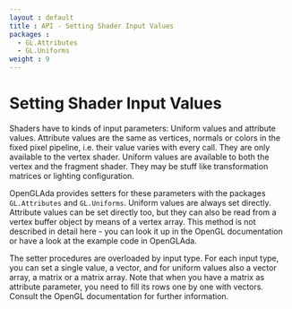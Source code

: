 ```yaml
---
layout : default
title : API - Setting Shader Input Values
packages :
  - GL.Attributes
  - GL.Uniforms
weight : 9
---
```


# Setting Shader Input Values

Shaders have to kinds of input parameters: Uniform values and attribute values. Attribute
values are the same as vertices, normals or colors in the fixed pixel pipeline, i.e.
their value varies with every call. They are only available to the vertex shader.
Uniform values are available to both the vertex and the fragment shader. They may be
stuff like transformation matrices or lighting configuration.

OpenGLAda provides setters for these parameters with the packages `GL.Attributes` and
`GL.Uniforms`. Uniform values are always set directly. Attribute values can be set
directly too, but they can also be read from a vertex buffer object by means of a
vertex array. This method is not described in detail here - you can look it up in the
OpenGL documentation or have a look at the example code in OpenGLAda.

The setter procedures are overloaded by input type. For each input type, you can set
a single value, a vector, and for uniform values also a vector array, a matrix or a
matrix array. Note that when you have a matrix as attribute parameter, you need to fill
its rows one by one with vectors. Consult the OpenGL documentation for further
information.